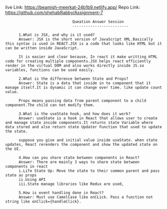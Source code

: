 live Link: https://beamish-meerkat-24b1b9.netlify.app/
Repo Link: https://github.com/shehabRabby/Assignment-7

                                  Queation Answer Session
                                  -------------------------

          1.What is JSX, and why is it used?
          Answer: JSX is the short version of JavaScript XML.Basically this syntax is used in REACT.JSX is a code that looks like HTML but it can be written inside JavaScript.

          It is easier and clear because, In react it make writting HTML code for creating multiple components.JSX helps react efficiently render in the virtual DOM and also works directly inside JS.so variables, functions can be used easily.

          2.What is the difference between State and Props?
          Answer: State is a data that inside in to component that it manage itself.It is dynamic it can change over time. like update count value.

          Props means passing data from parent component to a child component.The child can not modify them.

          3.What is the useState hook, and how does it work?
          Answer: useState is a hook in React that allows user to create and manage state inside components.It returns state Variable where data stored and also return state Updater Function that used to update the state.

          suppose you give and initial value inside useState. when state updates, React rerenders the component and show the updated state on the UI.

          4.How can you share state between components in React?
          Answer: There are mainly 3 ways to share state between components in react
          i.Life State Up: Move the state to their common parent and pass state as props
          ii.Using API
          iii.State manage libraries like Redux are used,

          5.How is event handling done in React?
          Answer: Must use CamelCase like onCLick. Pass a function not string like onClick={handleClick}.
